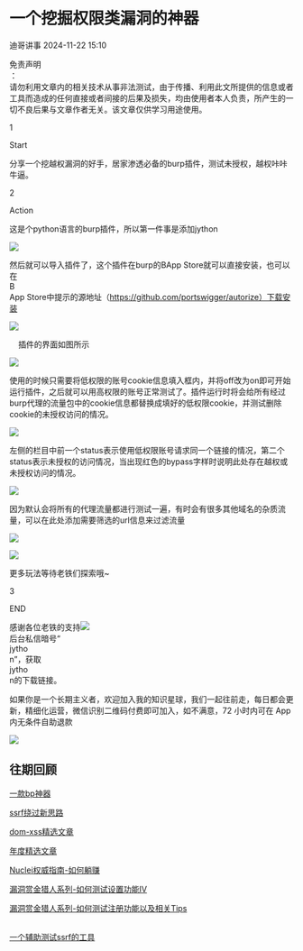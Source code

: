 #  一个挖掘权限类漏洞的神器   
 迪哥讲事   2024-11-22 15:10  
  
免责声明  
：  
请勿利用文章内的相关技术从事非法测试，由于传播、利用此文所提供的信息或者工具而造成的任何直接或者间接的后果及损失，均由使用者本人负责，所产生的一切不良后果与文章作者无关。该文章仅供学习用途使用。  
  
  
1  
  
Start  
  
  
  
分享一个挖越权漏洞的好手，居家渗透必备的burp插件，测试未授权，越权咔咔牛逼。  
  
2  
  
Action  
  
这是个python语言的burp插件，所以第一件事是添加jython  
  
![](https://mmbiz.qpic.cn/mmbiz_png/pKCicPnn24UbA4PFCyMLvGicpjgeggyicibBC1icDhnzFIFO15Cwd6p2bicRep80kibxGnvoHNXGPLTuW2Lb4iajPgm0TA/640?wx_fmt=png&from=appmsg "")  
  
然后就可以导入插件了，这个插件在burp的BApp Store就可以直接安装，也可以在  
B  
App Store中提示的源地址（https://github.com/portswigger/autorize）下载安装  
  
![](https://mmbiz.qpic.cn/mmbiz_png/pKCicPnn24UbA4PFCyMLvGicpjgeggyicibB0GOsx4ZhMQBias2XO0EAOnYz8QicDczNI2ibQq8E5ez0jWQibMAtdQMPicA/640?wx_fmt=png&from=appmsg "")  
  
    插件的界面如图所示  
  
![](https://mmbiz.qpic.cn/mmbiz_png/pKCicPnn24UbA4PFCyMLvGicpjgeggyicibBcicOMdx4DJTNYlmwB28mticaj1oribUxom2VzIzIHQQQJZKVrzxXdOyOA/640?wx_fmt=png&from=appmsg "")  
  
使用的时候只需要将低权限的账号cookie信息填入框内，并将off改为on即可开始运行插件，之后就可以用高权限的账号正常测试了。插件运行时将会给所有经过burp代理的流量包中的cookie信息都替换成填好的低权限cookie，并测试删除cookie的未授权访问的情况。  
  
![](https://mmbiz.qpic.cn/mmbiz_png/pKCicPnn24UbA4PFCyMLvGicpjgeggyicibBw1IC6QA3sCnq9WicQeONFzTxaOwuaib9BiaMemgWSWcsbdzT1ZEYYQCTQ/640?wx_fmt=png&from=appmsg "")  
  
左侧的栏目中前一个status表示使用低权限账号请求同一个链接的情况，第二个status表示未授权的访问情况，当出现红色的bypass字样时说明此处存在越权或未授权访问的情况。  
  
![](https://mmbiz.qpic.cn/mmbiz_png/pKCicPnn24UbA4PFCyMLvGicpjgeggyicibBNqh3oM4JDOgL9xc0wRpbz2NiaUaJEvlWDHKicstw1jWn071I3xUImwjQ/640?wx_fmt=png&from=appmsg "")  
  
因为默认会将所有的代理流量都进行测试一遍，有时会有很多其他域名的杂质流量，可以在此处添加需要筛选的url信息来过滤流量  
  
![](https://mmbiz.qpic.cn/mmbiz_png/pKCicPnn24UbA4PFCyMLvGicpjgeggyicibB3gNU4nFCPnicAdPpqvib6T32hhUVOUwbdUHbbNxhMQBVVe5U2B8lpQIg/640?wx_fmt=png&from=appmsg "")  
  
![](https://mmbiz.qpic.cn/mmbiz_png/pKCicPnn24UbA4PFCyMLvGicpjgeggyicibBBMxpeYvricHBq7giaaEVcEKPeS2bcHibb4o4zkKKakrnK2b9k3DMUrmXg/640?wx_fmt=png&from=appmsg "")  
  
更多玩法等待老铁们探索哦~  
  
3  
  
END  
  
感谢各位老铁的支持![](https://res.wx.qq.com/t/wx_fed/we-emoji/res/v1.3.10/assets/Expression/Expression_64@2x.png "")  
后台私信暗号“  
jytho  
n”，获取  
jytho  
n的下载链接。  
  
如果你是一个长期主义者，欢迎加入我的知识星球，我们一起往前走，每日都会更新，精细化运营，微信识别二维码付费即可加入，如不满意，72 小时内可在 App 内无条件自助退款  
  
![](https://mmbiz.qpic.cn/mmbiz_png/YmmVSe19Qj5EMr3X76qdKBrhIIkBlVVyuiaiasseFZ9LqtibyKFk7gXvgTU2C2yEwKLaaqfX0DL3eoH6gTcNLJvDQ/640?wx_fmt=png&from=appmsg "")  
## 往期回顾  
  
[一款bp神器](http://mp.weixin.qq.com/s?__biz=MzIzMTIzNTM0MA==&mid=2247495880&idx=1&sn=65d42fbff5e198509e55072674ac5283&chksm=e8a5faabdfd273bd55df8f7db3d644d3102d7382020234741e37ca29e963eace13dd17fcabdd&scene=21#wechat_redirect)  
  
  
[ssrf绕过新思路](http://mp.weixin.qq.com/s?__biz=MzIzMTIzNTM0MA==&mid=2247495841&idx=1&sn=bbf477afa30391b8072d23469645d026&chksm=e8a5fac2dfd273d42344f18c7c6f0f7a158cca94041c4c4db330c3adf2d1f77f062dcaf6c5e0&scene=21#wechat_redirect)  
[](http://mp.weixin.qq.com/s?__biz=MzIzMTIzNTM0MA==&mid=2247495841&idx=1&sn=bbf477afa30391b8072d23469645d026&chksm=e8a5fac2dfd273d42344f18c7c6f0f7a158cca94041c4c4db330c3adf2d1f77f062dcaf6c5e0&scene=21#wechat_redirect)  
  
  
[dom-xss精选文章](http://mp.weixin.qq.com/s?__biz=MzIzMTIzNTM0MA==&mid=2247488819&idx=1&sn=5141f88f3e70b9c97e63a4b68689bf6e&chksm=e8a61f50dfd1964692f93412f122087ac160b743b4532ee0c1e42a83039de62825ebbd066a1e&scene=21#wechat_redirect)  
  
  
[年度精选文章](http://mp.weixin.qq.com/s?__biz=MzIzMTIzNTM0MA==&mid=2247487187&idx=1&sn=622438ee6492e4c639ebd8500384ab2f&chksm=e8a604b0dfd18da6c459b4705abd520cc2259a607dd9306915d845c1965224cc117207fc6236&scene=21#wechat_redirect)  
[](http://mp.weixin.qq.com/s?__biz=MzIzMTIzNTM0MA==&mid=2247487187&idx=1&sn=622438ee6492e4c639ebd8500384ab2f&chksm=e8a604b0dfd18da6c459b4705abd520cc2259a607dd9306915d845c1965224cc117207fc6236&scene=21#wechat_redirect)  
  
  
[Nuclei权威指南-如何躺赚](http://mp.weixin.qq.com/s?__biz=MzIzMTIzNTM0MA==&mid=2247487122&idx=1&sn=32459310408d126aa43240673b8b0846&chksm=e8a604f1dfd18de737769dd512ad4063a3da328117b8a98c4ca9bc5b48af4dcfa397c667f4e3&scene=21#wechat_redirect)  
  
  
[漏洞赏金猎人系列-如何测试设置功能IV](http://mp.weixin.qq.com/s?__biz=MzIzMTIzNTM0MA==&mid=2247486973&idx=1&sn=6ec419db11ff93d30aa2fbc04d8dbab6&chksm=e8a6079edfd18e88f6236e237837ee0d1101489d52f2abb28532162e2937ec4612f1be52a88f&scene=21#wechat_redirect)  
  
  
[漏洞赏金猎人系列-如何测试注册功能以及相关Tips](http://mp.weixin.qq.com/s?__biz=MzIzMTIzNTM0MA==&mid=2247486764&idx=1&sn=9f78d4c937675d76fb94de20effdeb78&chksm=e8a6074fdfd18e59126990bc3fcae300cdac492b374ad3962926092aa0074c3ee0945a31aa8a&scene=21#wechat_redirect)  
  
        
[一个辅助测试ssrf的工具](http://mp.weixin.qq.com/s?__biz=MzIzMTIzNTM0MA==&mid=2247496380&idx=1&sn=78c0c4c67821f5ecbe4f3947b567eeec&chksm=e8a5f8dfdfd271c935aeb4444ea7e928c55cb4c823c51f1067f267699d71a1aad086cf203b99&scene=21#wechat_redirect)  
  
  
  
  
